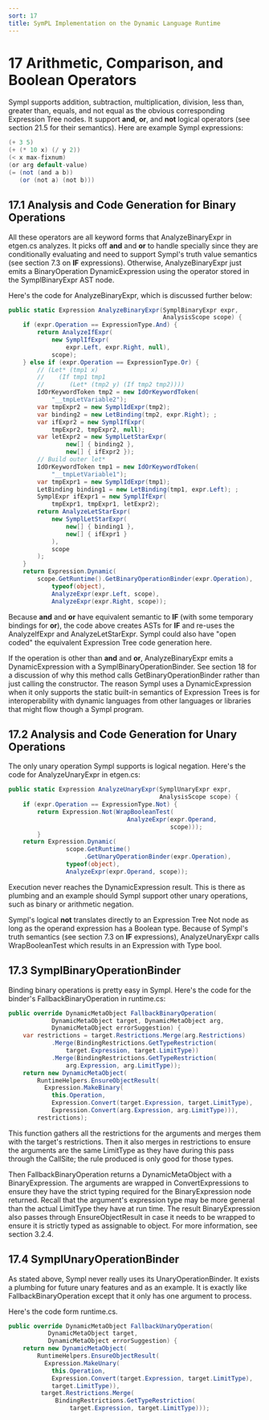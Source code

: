 ```yaml
---
sort: 17
title: SymPL Implementation on the Dynamic Language Runtime
---
```


# 17 Arithmetic, Comparison, and Boolean Operators

Sympl supports addition, subtraction, multiplication, division, less than, greater than, equals, and not equal as the obvious corresponding Expression Tree nodes. It support **and**, **or**, and **not** logical operators (see section 21.5 for their semantics). Here are example Sympl expressions:

``` csharp
(+ 3 5)
(+ (* 10 x) (/ y 2))
(< x max-fixnum)
(or arg default-value)
(= (not (and a b))
   (or (not a) (not b)))
```

<h2 id="analysis-and-code-generation-for-binary-operations">17.1 Analysis and Code Generation for Binary Operations</h2>

All these operators are all keyword forms that AnalyzeBinaryExpr in etgen.cs analyzes. It picks off **and** and **or** to handle specially since they are conditionally evaluating and need to support Sympl's truth value semantics (see section 7.3 on **IF** expressions). Otherwise, AnalyzeBinaryExpr just emits a BinaryOperation DynamicExpression using the operator stored in the SymplBinaryExpr AST node.

Here's the code for AnalyzeBinaryExpr, which is discussed further below:

``` csharp
public static Expression AnalyzeBinaryExpr(SymplBinaryExpr expr,
                                           AnalysisScope scope) {
    if (expr.Operation == ExpressionType.And) {
        return AnalyzeIfExpr(
            new SymplIfExpr(
                expr.Left, expr.Right, null),
            scope); 
    } else if (expr.Operation == ExpressionType.Or) {
        // (Let* (tmp1 x) 
        //    (If tmp1 tmp1  
        //       (Let* (tmp2 y) (If tmp2 tmp2))))
        IdOrKeywordToken tmp2 = new IdOrKeywordToken(
            "__tmpLetVariable2");
        var tmpExpr2 = new SymplIdExpr(tmp2);
        var binding2 = new LetBinding(tmp2, expr.Right); ;
        var ifExpr2 = new SymplIfExpr(
            tmpExpr2, tmpExpr2, null);
        var letExpr2 = new SymplLetStarExpr(
                new[] { binding2 },
                new[] { ifExpr2 });
        // Build outer let*
        IdOrKeywordToken tmp1 = new IdOrKeywordToken(
            "__tmpLetVariable1");
        var tmpExpr1 = new SymplIdExpr(tmp1);
        LetBinding binding1 = new LetBinding(tmp1, expr.Left); ;
        SymplExpr ifExpr1 = new SymplIfExpr(
            tmpExpr1, tmpExpr1, letExpr2);
        return AnalyzeLetStarExpr(
            new SymplLetStarExpr(
                new[] { binding1 },
                new[] { ifExpr1 }
            ),
            scope
        );
    }
    return Expression.Dynamic(
        scope.GetRuntime().GetBinaryOperationBinder(expr.Operation),
            typeof(object),
            AnalyzeExpr(expr.Left, scope),
            AnalyzeExpr(expr.Right, scope));
```

Because **and** and **or** have equivalent semantic to **IF** (with some temporary bindings for **or**), the code above creates ASTs for **IF** and re-uses the AnalyzeIfExpr and AnalyzeLetStarExpr. Sympl could also have "open coded" the equivalent Expression Tree code generation here.

If the operation is other than **and** and **or**, AnalyzeBinaryExpr emits a DynamicExpression with a SymplBinaryOperationBinder. See section 18 for a discussion of why this method calls GetBinaryOperationBinder rather than just calling the constructor. The reason Sympl uses a DynamicExpression when it only supports the static built-in semantics of Expression Trees is for interoperability with dynamic languages from other languages or libraries that might flow though a Sympl program.

<h2 id="analysis-and-code-generation-for-unary-operations">17.2 Analysis and Code Generation for Unary Operations</h2>

The only unary operation Sympl supports is logical negation. Here's the code for AnalyzeUnaryExpr in etgen.cs:

``` csharp
public static Expression AnalyzeUnaryExpr(SymplUnaryExpr expr,
                                          AnalysisScope scope) {
    if (expr.Operation == ExpressionType.Not) {
        return Expression.Not(WrapBooleanTest(
                                 AnalyzeExpr(expr.Operand,
                                             scope)));
        }
    return Expression.Dynamic(
                scope.GetRuntime()
                     .GetUnaryOperationBinder(expr.Operation),
                typeof(object),
                AnalyzeExpr(expr.Operand, scope));
```

Execution never reaches the DynamicExpression result. This is there as plumbing and an example should Sympl support other unary operations, such as binary or arithmetic negation.

Sympl's logical **not** translates directly to an Expression Tree Not node as long as the operand expression has a Boolean type. Because of Sympl's truth semantics (see section 7.3 on **IF** expressions), AnalyzeUnaryExpr calls WrapBooleanTest which results in an Expression with Type bool.

<h2 id="symplbinaryoperationbinder">17.3 SymplBinaryOperationBinder</h2>

Binding binary operations is pretty easy in Sympl. Here's the code for the binder's FallbackBinaryOperation in runtime.cs:

``` csharp
public override DynamicMetaObject FallbackBinaryOperation(
            DynamicMetaObject target, DynamicMetaObject arg,
            DynamicMetaObject errorSuggestion) {
    var restrictions = target.Restrictions.Merge(arg.Restrictions)
            .Merge(BindingRestrictions.GetTypeRestriction(
                target.Expression, target.LimitType))
            .Merge(BindingRestrictions.GetTypeRestriction(
                arg.Expression, arg.LimitType));
    return new DynamicMetaObject(
        RuntimeHelpers.EnsureObjectResult(
          Expression.MakeBinary(
            this.Operation,
            Expression.Convert(target.Expression, target.LimitType),
            Expression.Convert(arg.Expression, arg.LimitType))),
        restrictions);
```

This function gathers all the restrictions for the arguments and merges them with the target's restrictions. Then it also merges in restrictions to ensure the arguments are the same LimitType as they have during this pass through the CallSite; the rule produced is only good for those types.

Then FallbackBinaryOperation returns a DynamicMetaObject with a BinaryExpression. The arguments are wrapped in ConvertExpressions to ensure they have the strict typing required for the BinaryExpression node returned. Recall that the argument's expression type may be more general than the actual LimitType they have at run time. The result BinaryExpression also passes through EnsureObjectResult in case it needs to be wrapped to ensure it is strictly typed as assignable to object. For more information, see section 3.2.4.

<h2 id="symplunaryoperationbinder">17.4 SymplUnaryOperationBinder</h2>

As stated above, Sympl never really uses its UnaryOperationBinder. It exists a plumbing for future unary features and as an example. It is exactly like FallbackBinaryOperation except that it only has one argument to process.

Here's the code form runtime.cs.

``` csharp
public override DynamicMetaObject FallbackUnaryOperation(
           DynamicMetaObject target,
           DynamicMetaObject errorSuggestion) {
    return new DynamicMetaObject(
        RuntimeHelpers.EnsureObjectResult(
          Expression.MakeUnary(
            this.Operation,
            Expression.Convert(target.Expression, target.LimitType),
            target.LimitType)),
         target.Restrictions.Merge(
             BindingRestrictions.GetTypeRestriction(
                 target.Expression, target.LimitType)));
```

